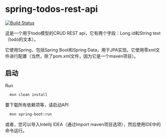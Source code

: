 # spring-todos-rest-api

[![Build Status](https://travis-ci.org/luanpotter/spring-todos-rest-api.svg?branch=master)](https://travis-ci.org/luanpotter/spring-todos-rest-api)

这是一个用于todo模型的CRUD REST api，它有两个字段：Long id和String text（todo的文本）。

它使用Spring，包括Spring Boot和Spring Data，用于JPA实现。它使用零xml文件进行配置（当然，除了pom.xml文件，因为它是一个maven项目）。

## 启动

Run

```bash
  mvn clean install
```
要下载所有依赖项等，请启动API

```bash
  mvn spring-boot:run
```

或者，您可以导入Intellij IDEA（通过Import maven项目选项），然后使用IDE中的命令运行。
